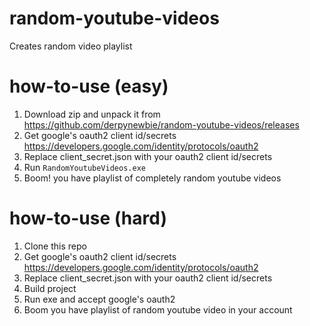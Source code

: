 # random-youtube-videos
Creates random video playlist

# how-to-use (easy)
1. Download zip and unpack it from https://github.com/derpynewbie/random-youtube-videos/releases
2. Get google's oauth2 client id/secrets https://developers.google.com/identity/protocols/oauth2
3. Replace client_secret.json with your oauth2 client id/secrets
4. Run `RandomYoutubeVideos.exe`
5. Boom! you have playlist of completely random youtube videos

# how-to-use (hard)
1. Clone this repo
2. Get google's oauth2 client id/secrets https://developers.google.com/identity/protocols/oauth2
3. Replace client_secret.json with your oauth2 client id/secrets
4. Build project
5. Run exe and accept google's oauth2
6. Boom you have playlist of random youtube video in your account
